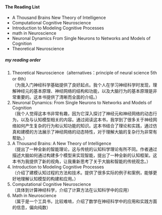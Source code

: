 #### The Reading List
- A Thousand Brains New Theory of Intelligence
- Computational Cognitive Neuroscience
- Introduction to Modeling Cognitive Processes
- math in Neuroscience
- Neuronal Dynamics From Single Neurons to Networks and Models of Cognition
- Theoretical Neuroscience
##### my reading order
1. Theoretical Neuroscience（alternatives：principle of neural science 5th or 6th）  
  （为我入门神经科学基础提供了良好起点。我个人在学习神经科学时发现，理解神经元的基本原理、神经网络的结构和功能，以及大脑行为的基本原理是非常重要的。这本书提供了清晰而全面的介绍。）  
2. Neuronal Dynamics: From Single Neurons to Networks and Models of Cognition  
  （我个人觉得这本书非常有趣，因为它深入探讨了神经元和神经网络的动态行为，以及与认知模型相关的内容。通过阅读这本书，我学到了很多关于神经网络如何产生复杂的行为和认知功能的知识。这本书结合了理论和实践，通过仿真和建模的方法展示了神经网络的动态特性，对于理解大脑的复杂行为非常有帮助。）  
3. A Thousand Brains: A New Theory of Intelligence    
  （提出了一种全新的智能理论，这与传统的认知科学理论有所不同。作者通过描述大脑如何通过构建多个模型来实现智能，提出了一种全新的认知框架。这本书为我提供了新的视角，让我重新思考了关于大脑和智能的传统观念。）    
4. Introduction to Modeling Cognitive Processes  
  （介绍了建模认知过程的方法和技术。提供了很多实际的例子和案例，能够更好地理解认知模型的构建和应用。）  
5. Computational Cognitive Neuroscience  
  （具体到计算神经科学，介绍了计算方法在认知科学中的应用）    
6. Math in Neuroscience  
  （属于是一个工具书，比较难啃，介绍了数学在神经科学中的应用和实践方面的信息，偏向纯数）   
